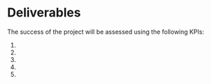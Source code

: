 # Deliverables

The success of the project will be assessed using the following KPIs:

1. 

2. 

3. 

4. 

5. 
